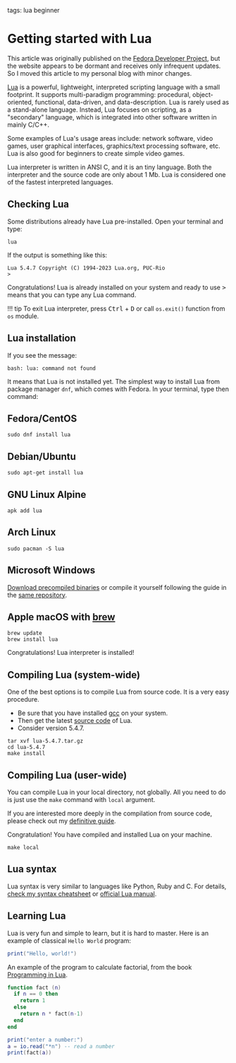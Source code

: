 <!-- Description: Get stared with Lua programming language. A brief introduction to Lua language. Installation, compilation, REPL guide.-->

tags: lua beginner

# Getting started with Lua

This article was originally published on the
[Fedora Developer Project](https://developer.fedoraproject.org/tech/languages/lua/lua_installation.html),
but the website appears to be dormant and receives only infrequent updates. So
I moved this article to my personal blog with minor changes.

[Lua](https://www.lua.org) is a powerful, lightweight, interpreted scripting
language with a small footprint. It supports multi-paradigm programming:
procedural, object-oriented, functional, data-driven, and data-description.
Lua is rarely used as a stand-alone language. Instead, Lua focuses on
scripting, as a "secondary" language, which is integrated into other software
written in mainly C/C++.

Some examples of Lua's usage areas include: network software, video games,
user graphical interfaces, graphics/text processing software, etc. Lua is also
good for beginners to create simple video games.

Lua interpreter is written in ANSI C, and it is an tiny language.
Both the interpreter and the source code are only about 1 Mb. Lua is
considered one of the fastest interpreted languages.


## Checking Lua

Some distributions already have Lua pre-installed. Open your terminal and type:

```shell
lua
```

If the output is something like this:

```
Lua 5.4.7 Copyright (C) 1994-2023 Lua.org, PUC-Rio
>
```

Congratulations! Lua is already installed on your system and ready to use
<kbd>&gt;</kbd> means that you can type any Lua command.

!!! tip
    To exit Lua interpreter, press <kbd>Ctrl</kbd> +
    <kbd>D</kbd> or call `os.exit()` function from `os` module.

## Lua installation

If you see the message:

```shell
bash: lua: command not found
```

It means that Lua is not installed yet. The simplest way to install Lua from package manager `dnf`, which comes with Fedora. In your terminal, type then command:

## Fedora/CentOS

```shell
sudo dnf install lua
```

## Debian/Ubuntu

```shell
sudo apt-get install lua
```

## GNU Linux Alpine

```shell
apk add lua
```

## Arch Linux

```shell
sudo pacman -S lua
```

## Microsoft Windows

[Download precompiled binaries](https://github.com/dyne/luabinaries/releases/tag/38396a7) or compile it yourself
following the guide in the [same repository](https://github.com/dyne/luabinaries/).

## Apple macOS with [brew](https://brew.sh)

```shell
brew update
brew install lua
```

Congratulations! Lua interpreter is installed!

## Compiling Lua (system-wide)

One of the best options is to compile Lua from source code. It is a very easy procedure.

* Be sure that you have installed [gcc](https://gcc.gnu.org/) on your system.
* Then get the latest [source code](https://www.lua.org/ftp/) of Lua.
* Consider version 5.4.7.

```shell
tar xvf lua-5.4.7.tar.gz
cd lua-5.4.7
make install
```

## Compiling Lua (user-wide)

You can compile Lua in your local directory, not globally.
All you need to do is just use the `make` command with `local` argument.

If you are interested more deeply in the compilation from source code, please check out my [definitive guide](/post/a-definitive-guide-for-compiling-lua-from-source-code.html).

Congratulation! You have compiled and installed Lua on your machine.

```shell
make local
```

## Lua syntax

Lua syntax is very similar to languages like Python, Ruby and C. For details,
[check my syntax cheatsheet](/post/lua-cheatsheet.html) or [official Lua
manual](https://www.lua.org/manual/5.4/manual.html).

## Learning Lua

Lua is very fun and simple to learn, but it is hard to master. Here is an
example of classical `Hello World` program:

```lua
print("Hello, world!")
```

An example of the program to calculate factorial, from the book [Programming
in Lua](https://www.lua.org/pil/1.html).

```lua
function fact (n)
  if n == 0 then
    return 1
  else
    return n * fact(n-1)
  end
end

print("enter a number:")
a = io.read("*n") -- read a number
print(fact(a))
```
